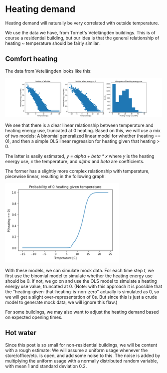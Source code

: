 # Heating demand
Heating demand will naturally be very correlated with outside temperature.

We use the data we have, from Tornet's Vetelängden buildings.
This is of course a residential building, but our idea is that the general relationship of heating ~ temperature should be fairly similar.

## Comfort heating
The data from Vetelängden looks like this:

![Heating distribution](images/heating_distribution.png)

We see that there is a clear linear relationship between temperature and heating energy use, truncated at 0 heating.
Based on this, we will use a mix of two models:
A binomial generalized linear model for whether (heating == 0), and then a simple OLS linear regression for heating given that heating > 0.

The latter is easily estimated, _y = alpha + beta * x_ where _y_ is the heating energy use, _x_ the temperature, and _alpha_ and _beta_ are coefficients.

The former has a slightly more complex relationship with temperature, piecewise linear, resulting in the following graph:

![Heating relationship with temperature](images/heating_temperature_relationship.png)

With these models, we can simulate mock data.
For each time step _t_, we first use the binomial model to simulate whether the heating energy use should be 0.
If not, we go on and use the OLS model to simulate a heating energy use value, truncated at 0.
(Note: with this approach it is possible that the "heating-given-that-heating-is-non-zero" actually is simulated as 0,
so we will get a slight over-representation of 0s.
But since this is just a crude model to generate mock data, we will ignore this flaw.)

For some buildings, we may also want to adjust the heating demand based on expected opening times. 

## Hot water
Since this post is so small for non-residential buildings, we will be content with a rough estimate:
We will assume a uniform usage whenever the store/office/etc. is open, and add some noise to this.
The noise is added by multiplying the uniform usage with a normally distributed random variable, with mean 1 and standard deviation 0.2.